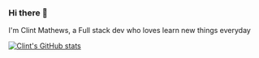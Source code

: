 ### Hi there 👋

I'm Clint Mathews, a Full stack dev who loves learn new things everyday

[![Clint's GitHub stats](https://github-readme-stats.vercel.app/api?username=Clint-Mathews)](https://github.com/anuraghazra/github-readme-stats)

